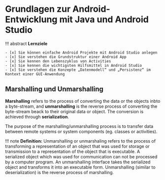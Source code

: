 # Grundlagen zur Android-Entwicklung mit Java und Android Studio

!!! abstract
    **Lernziele**

    - [x] Sie können einfache Android Projekte mit Android Studio anlegen
    - [x] Sie verstehen die Grundstruktur einer Android App
    - [x] Sie kennen den Lebenszyklus von Activities
    - [x] Sie kennen die wichtigsten Hilfsmittel in Android Studio
    - [x] Sie verstehen die Konzepte „Datenmodell“ und „Persistenz“ im Kontext einer GUI-Anwendung


## Marshalling und Unmarshalling

**Marshalling** refers to the process of converting the data or the objects inbto a byte-stream, and **unmarshalling** is the reverse process of converting the byte-stream beack to their original data or object. The conversion is achieved through **serialization**.

The purpose of the marshalling/unmarshalling process is to transfer data between remote systems or system components (eg. classes or activities).

!!! note
    **Definition:** Unmarshalling or unmarshaling refers to the process of transforming a representation of an object that was used for storage or transmission to a representation of the object that is executable. A serialized object which was used for communication can not be processed by a computer program. An unmarshalling interface takes the serialized object and transforms it into an executable form. Unmarshalling (similar to deserialization) is the reverse process of marshalling.

